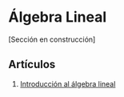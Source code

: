 # Álgebra Lineal

[Sección en construcción]


## Artículos

1. [Introducción al álgebra lineal](algebraLineal1.md)
